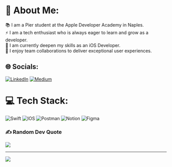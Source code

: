 # 💫 About Me:
📚 I am a Pier student at the Apple Developer Academy in Naples.<br>
⚡ I am a tech enthusiast who is always eager to learn and grow as a developer.<br>
🌱 I am currently deepen my skills as an iOS Developer.<br>
🌟 I enjoy team collaborations to deliver exceptional user experiences.<br>

## 🌐 Socials:
[![LinkedIn](https://img.shields.io/badge/LinkedIn-%230077B5.svg?logo=linkedin&logoColor=white)](https://linkedin.com/in/antonio-scognamiglio-2509) [![Medium](https://img.shields.io/badge/Medium-12100E?logo=medium&logoColor=white)](https://medium.com/@ascognamiglio95) 

# 💻 Tech Stack:
![Swift](https://img.shields.io/badge/swift-F54A2A?style=for-the-badge&logo=swift&logoColor=white) ![IOS](https://img.shields.io/badge/IOS-%2320232a.svg?style=for-the-badge&logo=apple&logoColor=white) ![Postman](https://img.shields.io/badge/Postman-FF6C37?style=for-the-badge&logo=postman&logoColor=white) ![Notion](https://img.shields.io/badge/Notion-%23000000.svg?style=for-the-badge&logo=notion&logoColor=white) 	![Figma](https://img.shields.io/badge/figma-%23F24E1E.svg?style=for-the-badge&logo=figma&logoColor=white)

### ✍️ Random Dev Quote
![](https://quotes-github-readme.vercel.app/api?type=horizontal&theme=radical)

---
[![](https://visitcount.itsvg.in/api?id=antonio-scognamiglio&icon=0&color=0)](https://visitcount.itsvg.in)

<!-- Proudly created with GPRM ( https://gprm.itsvg.in ) -->
